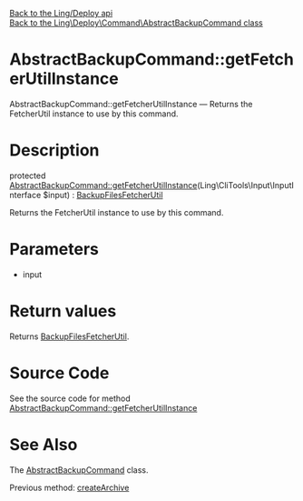 [Back to the Ling/Deploy api](https://github.com/lingtalfi/Deploy/blob/master/doc/api/Ling/Deploy.md)<br>
[Back to the Ling\Deploy\Command\AbstractBackupCommand class](https://github.com/lingtalfi/Deploy/blob/master/doc/api/Ling/Deploy/Command/AbstractBackupCommand.md)


AbstractBackupCommand::getFetcherUtilInstance
================



AbstractBackupCommand::getFetcherUtilInstance — Returns the FetcherUtil instance to use by this command.




Description
================


protected [AbstractBackupCommand::getFetcherUtilInstance](https://github.com/lingtalfi/Deploy/blob/master/doc/api/Ling/Deploy/Command/AbstractBackupCommand/getFetcherUtilInstance.md)(Ling\CliTools\Input\InputInterface $input) : [BackupFilesFetcherUtil](https://github.com/lingtalfi/Deploy/blob/master/doc/api/Ling/Deploy/Util/BackupFilesFetcherUtil.md)




Returns the FetcherUtil instance to use by this command.




Parameters
================


- input

    


Return values
================

Returns [BackupFilesFetcherUtil](https://github.com/lingtalfi/Deploy/blob/master/doc/api/Ling/Deploy/Util/BackupFilesFetcherUtil.md).








Source Code
===========
See the source code for method [AbstractBackupCommand::getFetcherUtilInstance](https://github.com/lingtalfi/Deploy/blob/master/Command/AbstractBackupCommand.php#L183-L186)


See Also
================

The [AbstractBackupCommand](https://github.com/lingtalfi/Deploy/blob/master/doc/api/Ling/Deploy/Command/AbstractBackupCommand.md) class.

Previous method: [createArchive](https://github.com/lingtalfi/Deploy/blob/master/doc/api/Ling/Deploy/Command/AbstractBackupCommand/createArchive.md)<br>

